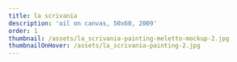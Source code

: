 ```yaml
---
title: la scrivania
description: 'oil on canvas, 50x60, 2009'
order: 1
thumbnail: /assets/la_scrivania-painting-meletto-mockup-2.jpg
thumbnailOnHover: /assets/la_scrivania-painting-2.jpg
---
```


